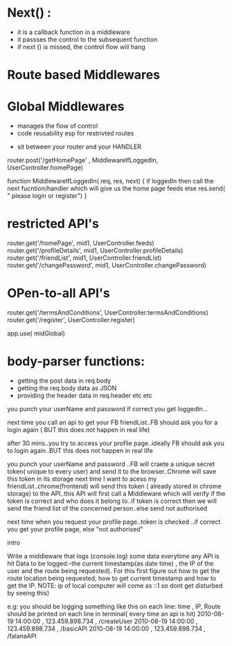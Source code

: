 # Next() :

- it is a callback function in a middleware
- it passses the control to the subsequent function
- if next () is missed, the control flow will hang

<!-- TYPES OF MIDDLEWARE: -->

# Route based Middlewares

# Global Middlewares

<!-- WHY Middleware -->

- manages the flow of control
- code reusability esp for restrivted routes

<!-- WHAT -->

- sit between your router and your HANDLER

<!-- e.g. -->

router.post('/getHomePage' , MiddlewareIfLoggedIn, UserController.homePage)

function MiddlewareIfLoggedIn( req, res, next) {
if loggedIn then call the next fucntion/handler which will give us the home page feeds
else res.send( " please login or register")
}

<!--  e.g. restricted and open-to-all API's can be handled like below now: -->

# restricted API's

router.get('/homePage', mid1, UserController.feeds)
router.get('/profileDetails', mid1, UserController.profileDetails)
router.get('/friendList', mid1, UserController.friendList)
router.get('/changePassword', mid1, UserController.changePassword)

# OPen-to-all API's

router.get('/termsAndConditions', UserController.termsAndConditions)
router.get('/register', UserController.register)

<!-- GLOBAL MW -->

app.use( midGlobal)

# body-parser functions:

- getting the post data in req.body
- getting the req.body data as JSON
- providing the header data in req.header
  etc etc

<!-- JWT BASIC INTRO OF FLOW -->
<!-- // LOGIN FLOW -->

you punch your userName and password
if correct you get loggedIn...

<!-- WITHOUT JWT: -->

next time you call an api to get your FB friendList..FB should ask you for a login again ( BUT this does not happen in real life)

after 30 mins..you try to access your profile page..ideally FB should ask you to login again..BUT this does not happen in real life

<!-- WITH JWT -->

you punch your userName and password ..FB will craete a unique secret token( unique to every user) and send it to the browser..Chrome will save this token in its storage
next time I want to acess my friendList..chrome(frontend) will send this token ( already stored in chrome storage) to the API..this API will first call a Middleware which will verify if the token is correct and who does it belong to..if token is correct then we will send the friend list of the concerned person..else send not authorised

next time when you request your profile page..token is checked ..if correct you get your profile page, else "not authorised"

intro

<!-- ASSIGNMENT:- -->

Write a middleware that logs (console.log) some data everytime any API is hit
Data to be logged:-the current timestamp(as date time) , the IP of the user and the route being requested).
For this first figure out how to get the route location being requested, how to get current timestamp and how to get the IP.
NOTE: ip of local computer will come as ::1 so dont get disturbed by seeing this)

e.g: you should be logging something like this on each line:
time , IP, Route should be printed on each line in terminal( every time an api is hit)
2010-08-19 14:00:00 , 123.459.898.734 , /createUser
2010-08-19 14:00:00 , 123.459.898.734 , /basicAPi
2010-08-19 14:00:00 , 123.459.898.734 , /falanaAPI
 